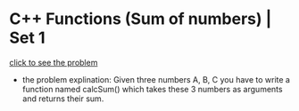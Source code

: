 # C++ Functions (Sum of numbers) | Set 1


[click to see the problem](https://practice.geeksforgeeks.org/problems/c-functions-set-1introduction/1?page=3&difficulty[]=-2&sortBy=submissions)



 - the problem explination:
    Given three numbers A, B, C you have to write a function named calcSum() which takes these 3 numbers as arguments and returns their sum.



